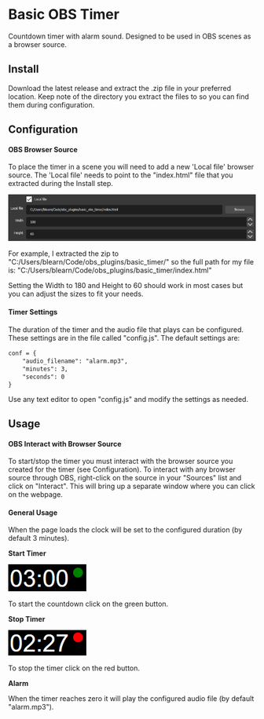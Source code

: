 # Basic OBS Timer

Countdown timer with alarm sound. Designed to be used in OBS scenes as a browser source.

## Install

Download the latest release and extract the .zip file in your preferred location. Keep note of the directory you extract the files to so you can find them during configuration.

## Configuration

#### OBS Browser Source

To place the timer in a scene you will need to add a new 'Local file' browser source. The 'Local file' needs to point to the "index.html" file that you extracted during the Install step.

![browser_source_settings](img/browser_source_settings.png)

For example, I extracted the zip to "C:/Users/blearn/Code/obs_plugins/basic_timer/" so the full path for my file is: "C:/Users/blearn/Code/obs_plugins/basic_timer/index.html"

Setting the Width to 180 and Height to 60 should work in most cases but you can adjust the sizes to fit your needs.

#### Timer Settings

The duration of the timer and the audio file that plays can be configured. These settings are in the file called "config.js".  The default settings are:

```
conf = {
    "audio_filename": "alarm.mp3",
    "minutes": 3,
    "seconds": 0
}
```

Use any text editor to open "config.js" and modify the settings as needed.

## Usage

#### OBS Interact with Browser Source

To start/stop the timer you must interact with the browser source you created for the timer (see Configuration). To interact with any browser source through OBS, right-click on the source in your "Sources" list and click on "Interact". This will bring up a separate window where you can click on the webpage.

#### General Usage

When the page loads the clock will be set to the configured duration (by default 3 minutes).

**Start Timer**

![start_timer](img/start_timer.png)

To start the countdown click on the green button.

**Stop Timer**

![stop_timer](img/stop_timer.png)

To stop the timer click on the red button.

**Alarm**

When the timer reaches zero it will play the configured audio file (by default "alarm.mp3").

